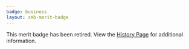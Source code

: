 ```yaml
---
badge: business
layout: smb-merit-badge
---
```


This merit badge has been retired. View the [History Page](history/) for additional information.
